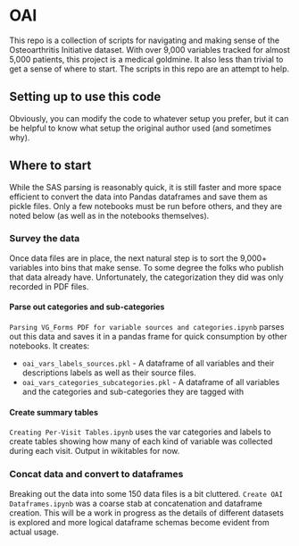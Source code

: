 # OAI

This repo is a collection of scripts for navigating and making sense of the Osteoarthritis Initiative dataset. With
over 9,000 variables tracked for almost 5,000 patients, this project is a medical goldmine.  It also less than trivial
to get a sense of where to start.  The scripts in this repo are an attempt to help.

## Setting up to use this code

Obviously, you can modify the code to whatever setup you prefer, but it can be helpful to know what setup the original
author used (and sometimes why).


## Where to start
While the SAS parsing is reasonably quick, it is still faster and more space efficient to convert the data into
Pandas dataframes and save them as pickle files. Only a few notebooks must be run before others, and they are noted 
below (as well as in the notebooks themselves). 


### Survey the data
Once data files are in place, the next natural step is to sort the 9,000+ variables into bins that make sense. To some
degree the folks who publish that data already have. Unfortunately, the categorization they did was only recorded
in PDF files. 

#### Parse out categories and sub-categories

`Parsing VG_Forms PDF for variable sources and categories.ipynb` parses out this data and saves it in a pandas frame
for quick consumption by other notebooks. It creates:
* `oai_vars_labels_sources.pkl` - A dataframe of all variables and their descriptions labels as well as their source
  files.
* `oai_vars_categories_subcategories.pkl` - A dataframe of all variables and the categories and sub-categories they are 
  tagged with

#### Create summary tables

`Creating Per-Visit Tables.ipynb` uses the var categories and labels to create tables showing how many of each kind of
variable was collected during each visit. Output in wikitables for now. 

### Concat data and convert to dataframes

Breaking out the data into some 150 data files is a bit cluttered. `Create OAI Dataframes.ipynb` was a coarse
stab at concatenation and dataframe creation. This will be a work in progress as the details of different datasets
is explored and more logical dataframe schemas become evident from actual usage.

